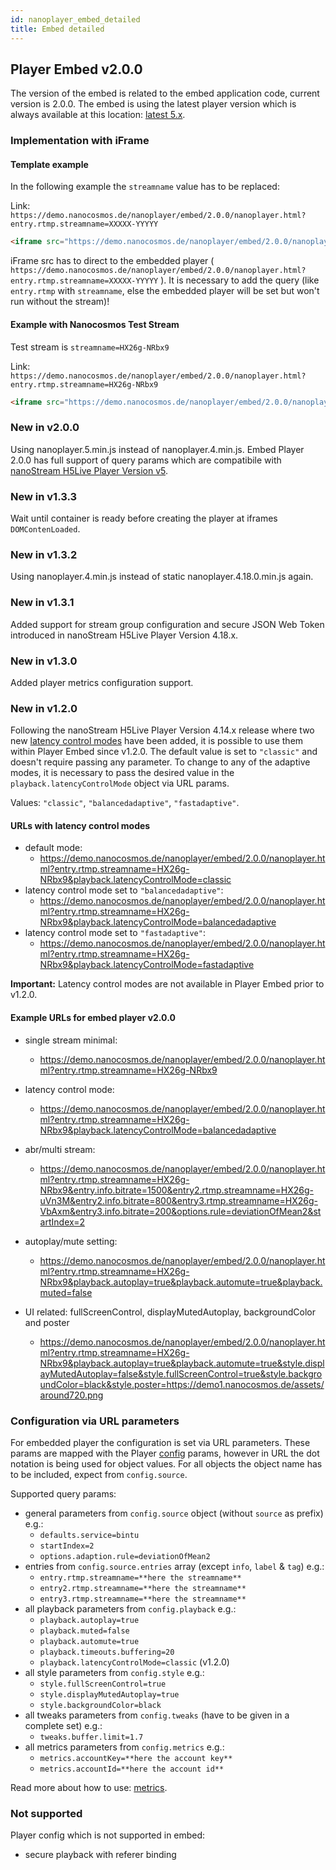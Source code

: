 ```yaml
---
id: nanoplayer_embed_detailed
title: Embed detailed
---
```


## Player Embed v2.0.0

The version of the embed is related to the embed application code, current version is 2.0.0.
The embed is using the latest player version which is always available at this location: [latest 5.x](https://files.nanocosmos.de/index.php/s/y4e2axW7s8qEtJb).


### Implementation with iFrame

#### Template example
In the following example the `streamname` value has to be replaced:

Link: `https://demo.nanocosmos.de/nanoplayer/embed/2.0.0/nanoplayer.html?entry.rtmp.streamname=XXXXX-YYYYY`

```html
<iframe src="https://demo.nanocosmos.de/nanoplayer/embed/2.0.0/nanoplayer.html?entry.rtmp.streamname=XXXXX-YYYYY" frameborder="0" allowfullscreen width="1280" height="720"></iframe>
```

iFrame src has to direct to the embedded player ( `https://demo.nanocosmos.de/nanoplayer/embed/2.0.0/nanoplayer.html?entry.rtmp.streamname=XXXXX-YYYYY` ). It is necessary to add the query (like `entry.rtmp` with `streamname`, else the embedded player will be set but won't run without the stream)!

#### Example with Nanocosmos Test Stream
Test stream is `streamname=HX26g-NRbx9`

Link: `https://demo.nanocosmos.de/nanoplayer/embed/2.0.0/nanoplayer.html?entry.rtmp.streamname=HX26g-NRbx9`

```html
<iframe src="https://demo.nanocosmos.de/nanoplayer/embed/2.0.0/nanoplayer.html?entry.rtmp.streamname=HX26g-NRbx9" frameborder="0" allowfullscreen width="1280" height="720"></iframe>
```
### New in v2.0.0

Using nanoplayer.5.min.js instead of nanoplayer.4.min.js.
Embed Player 2.0.0 has full support of query params which are compatibile with [nanoStream H5Live Player Version v5](./nanoplayer_v5_migration_guide).

### New in v1.3.3

Wait until container is ready before creating the player at iframes `DOMContenLoaded`.

### New in v1.3.2

Using nanoplayer.4.min.js instead of static nanoplayer.4.18.0.min.js again.

### New in v1.3.1

Added support for stream group configuration and secure JSON Web Token introduced in nanoStream H5Live Player Version 4.18.x.

### New in v1.3.0

Added player metrics configuration support.

### New in v1.2.0

Following the nanoStream H5Live Player Version 4.14.x release where two new [latency control modes](https://docs.nanocosmos.de/docs/nanoplayer/nanoplayer_feature_latency_control_modes/) have been added, it is possible to use them within Player Embed since v1.2.0. The default value is set to `"classic"` and doesn't require passing any parameter. To change to any of the adaptive modes, it is necessary to pass the desired value in the `playback.latencyControlMode` object via URL params.

Values: `"classic"`, `"balancedadaptive"`, `"fastadaptive"`.

#### URLs with latency control modes

* default mode:
  * https://demo.nanocosmos.de/nanoplayer/embed/2.0.0/nanoplayer.html?entry.rtmp.streamname=HX26g-NRbx9&playback.latencyControlMode=classic
* latency control mode set to `"balancedadaptive"`:
  * https://demo.nanocosmos.de/nanoplayer/embed/2.0.0/nanoplayer.html?entry.rtmp.streamname=HX26g-NRbx9&playback.latencyControlMode=balancedadaptive
* latency control mode set to `"fastadaptive"`:
  * https://demo.nanocosmos.de/nanoplayer/embed/2.0.0/nanoplayer.html?entry.rtmp.streamname=HX26g-NRbx9&playback.latencyControlMode=fastadaptive

**Important:** Latency control modes are not available in Player Embed prior to v1.2.0.

#### Example URLs for embed player v2.0.0

* single stream minimal:
  * https://demo.nanocosmos.de/nanoplayer/embed/2.0.0/nanoplayer.html?entry.rtmp.streamname=HX26g-NRbx9

* latency control mode:
  * https://demo.nanocosmos.de/nanoplayer/embed/2.0.0/nanoplayer.html?entry.rtmp.streamname=HX26g-NRbx9&playback.latencyControlMode=balancedadaptive

* abr/multi stream:
  * https://demo.nanocosmos.de/nanoplayer/embed/2.0.0/nanoplayer.html?entry.rtmp.streamname=HX26g-NRbx9&entry.info.bitrate=1500&entry2.rtmp.streamname=HX26g-uVn3M&entry2.info.bitrate=800&entry3.rtmp.streamname=HX26g-VbAxm&entry3.info.bitrate=200&options.rule=deviationOfMean2&startIndex=2

* autoplay/mute setting:
  * https://demo.nanocosmos.de/nanoplayer/embed/2.0.0/nanoplayer.html?entry.rtmp.streamname=HX26g-NRbx9&playback.autoplay=true&playback.automute=true&playback.muted=false

* UI related: fullScreenControl, displayMutedAutoplay, backgroundColor and poster
  * https://demo.nanocosmos.de/nanoplayer/embed/2.0.0/nanoplayer.html?entry.rtmp.streamname=HX26g-NRbx9&playback.autoplay=true&playback.automute=true&style.displayMutedAutoplay=false&style.fullScreenControl=true&style.backgroundColor=black&style.poster=https://demo1.nanocosmos.de/assets/around720.png

### Configuration via URL parameters

For embedded player the configuration is set via URL parameters. These params are mapped with the Player [config](https://docs.nanocosmos.de/docs/nanoplayer/nanoplayer_api#nanoplayerconfig--codeobjectcode) params, however in URL  the dot notation is being used for object values. For all objects the object name has to be included, expect from `config.source`.

Supported query params:

* general parameters from `config.source` object (without `source` as prefix) e.g.:
  * `defaults.service=bintu`
  * `startIndex=2`
  * `options.adaption.rule=deviationOfMean2`
* entries from `config.source.entries` array (except `info`, `label` & `tag`) e.g.:
  * `entry.rtmp.streamname=**here the streamname**`
  * `entry2.rtmp.streamname=**here the streamname**`
  * `entry3.rtmp.streamname=**here the streamname**`
* all playback parameters from `config.playback` e.g.:
  * `playback.autoplay=true`
  * `playback.muted=false`
  * `playback.automute=true`
  * `playback.timeouts.buffering=20`
  * `playback.latencyControlMode=classic` (v1.2.0)
* all style parameters from `config.style` e.g.:
  * `style.fullScreenControl=true`
  * `style.displayMutedAutoplay=true`
  * `style.backgroundColor=black`
* all tweaks parameters from `config.tweaks` (have to be given in a complete set) e.g.:
  * `tweaks.buffer.limit=1.7`
* all metrics parameters from `config.metrics` e.g.:
  * `metrics.accountKey=**here the account key**`
  * `metrics.accountId=**here the account id**`

Read more about how to use: [metrics](https://docs.nanocosmos.de/docs/nanoplayer/nanoplayer_player_metrics).

### Not supported

Player config which is not supported in embed:

* secure playback with referer binding

